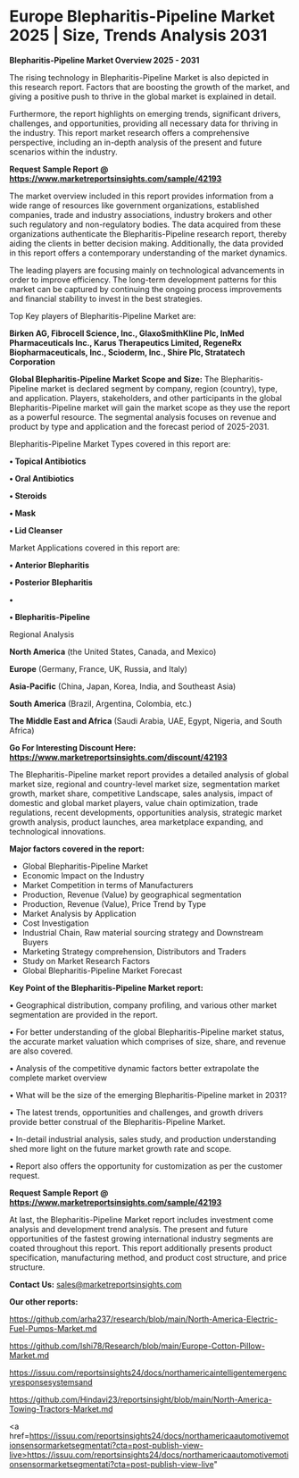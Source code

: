 # Europe Blepharitis-Pipeline Market 2025 | Size, Trends Analysis 2031

<Strong> Blepharitis-Pipeline Market Overview 2025 - 2031</strong>

The rising technology in Blepharitis-Pipeline Market is also depicted in this research report. Factors that are boosting the growth of the market, and giving a positive push to thrive in the global market is explained in detail.

Furthermore, the report highlights on emerging trends, significant drivers, challenges, and opportunities, providing all necessary data for thriving in the industry. This report market research offers a comprehensive perspective, including an in-depth analysis of the present and future scenarios within the industry.

<strong>Request Sample Report @ <a href=https://www.marketreportsinsights.com/sample/42193>https://www.marketreportsinsights.com/sample/42193</a></strong>

The market overview included in this report provides information from a wide range of resources like government organizations, established companies, trade and industry associations, industry brokers and other such regulatory and non-regulatory bodies. The data acquired from these organizations authenticate the Blepharitis-Pipeline research report, thereby aiding the clients in better decision making. Additionally, the data provided in this report offers a contemporary understanding of the market dynamics.

The leading players are focusing mainly on technological advancements in order to improve efficiency. The long-term development patterns for this market can be captured by continuing the ongoing process improvements and financial stability to invest in the best strategies.

Top Key players of Blepharitis-Pipeline Market are:

<strong>Birken AG, Fibrocell Science, Inc., GlaxoSmithKline Plc, InMed Pharmaceuticals Inc., Karus Therapeutics Limited, RegeneRx Biopharmaceuticals, Inc., Scioderm, Inc., Shire Plc, Stratatech Corporation</strong>

<strong><b>Global Blepharitis-Pipeline Market Scope and Size:</b></strong>
The Blepharitis-Pipeline market is declared segment by company, region (country), type, and application. Players, stakeholders, and other participants in the global Blepharitis-Pipeline market will gain the market scope as they use the report as a powerful resource. The segmental analysis focuses on revenue and product by type and application and the forecast period of 2025-2031.

Blepharitis-Pipeline Market Types covered in this report are:

<strong>•  Topical Antibiotics

•  Oral Antibiotics

•  Steroids

•  Mask

•  Lid Cleanser</strong>

Market Applications covered in this report are:

<strong>•  Anterior Blepharitis

•  Posterior Blepharitis

•  

•  Blepharitis-Pipeline</strong> 

Regional Analysis

<strong>North America</strong> (the United States, Canada, and Mexico)

<strong>Europe</strong> (Germany, France, UK, Russia, and Italy)

<strong>Asia-Pacific</strong> (China, Japan, Korea, India, and Southeast Asia)

<strong>South America</strong> (Brazil, Argentina, Colombia, etc.)

<strong>The Middle East and Africa</strong> (Saudi Arabia, UAE, Egypt, Nigeria, and South Africa)

<strong>Go For Interesting Discount Here: <a href=https://www.marketreportsinsights.com/discount/42193>https://www.marketreportsinsights.com/discount/42193</a></strong>

The Blepharitis-Pipeline market report provides a detailed analysis of global market size, regional and country-level market size, segmentation market growth, market share, competitive Landscape, sales analysis, impact of domestic and global market players, value chain optimization, trade regulations, recent developments, opportunities analysis, strategic market growth analysis, product launches, area marketplace expanding, and technological innovations.

<strong><b>Major factors covered in the report:</b></strong>
<ul>
  <li>Global Blepharitis-Pipeline Market </li>
  <li>Economic Impact on the Industry</li>
  <li>Market Competition in terms of Manufacturers</li>
  <li>Production, Revenue (Value) by geographical segmentation</li>
  <li>Production, Revenue (Value), Price Trend by Type</li>
  <li>Market Analysis by Application</li>
  <li>Cost Investigation</li>
  <li>Industrial Chain, Raw material sourcing strategy and Downstream Buyers</li>
  <li>Marketing Strategy comprehension, Distributors and Traders</li>
  <li>Study on Market Research Factors</li>
  <li>Global Blepharitis-Pipeline Market Forecast</li>
</ul>

<strong><b>Key Point of the Blepharitis-Pipeline Market report:</b></strong>

• Geographical distribution, company profiling, and various other market segmentation are provided in the report.

• For better understanding of the global Blepharitis-Pipeline market status, the accurate market valuation which comprises of size, share, and revenue are also covered.

• Analysis of the competitive dynamic factors better extrapolate the complete market overview

• What will be the size of the emerging Blepharitis-Pipeline market in 2031?

• The latest trends, opportunities and challenges, and growth drivers provide better construal of the Blepharitis-Pipeline Market.

• In-detail industrial analysis, sales study, and production understanding shed more light on the future market growth rate and scope.

• Report also offers the opportunity for customization as per the customer request.

<strong>Request Sample Report @ <a href=https://www.marketreportsinsights.com/sample/42193>https://www.marketreportsinsights.com/sample/42193</a></strong>

At last, the Blepharitis-Pipeline Market report includes investment come analysis and development trend analysis. The present and future opportunities of the fastest growing international industry segments are coated throughout this report. This report additionally presents product specification, manufacturing method, and product cost structure, and price structure.

<strong>Contact Us:</strong>
sales@marketreportsinsights.com

<strong>Our other reports:</strong>

<a href=https://github.com/arha237/research/blob/main/North-America-Electric-Fuel-Pumps-Market.md>https://github.com/arha237/research/blob/main/North-America-Electric-Fuel-Pumps-Market.md</a>

<a href=https://github.com/Ishi78/Research/blob/main/Europe-Cotton-Pillow-Market.md>https://github.com/Ishi78/Research/blob/main/Europe-Cotton-Pillow-Market.md</a>

<a href=https://issuu.com/reportsinsights24/docs/northamericaintelligentemergencyresponsesystemsand>https://issuu.com/reportsinsights24/docs/northamericaintelligentemergencyresponsesystemsand</a>

<a href=https://github.com/Hindavi23/reportsinsight/blob/main/North-America-Towing-Tractors-Market.md>https://github.com/Hindavi23/reportsinsight/blob/main/North-America-Towing-Tractors-Market.md</a>

<a href=https://issuu.com/reportsinsights24/docs/northamericaautomotivemotionsensormarketsegmentati?cta=post-publish-view-live>https://issuu.com/reportsinsights24/docs/northamericaautomotivemotionsensormarketsegmentati?cta=post-publish-view-live</a>"
